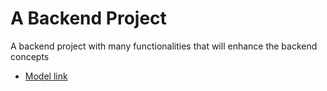 # A Backend Project 
A backend project with many functionalities that will enhance the backend concepts 

- [Model link](https://github.com/hiteshchoudhary/ch...)